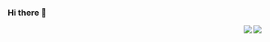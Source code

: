 ### Hi there 👋
<div align="right">

<div style="display:block"><img align="right" src="https://img.shields.io/badge/Language-Python-brightgreen?style=flat&logo=c%2b%2b" /></div>
<div style="display:block"><img align="right" src="https://img.shields.io/badge/Platform-Linux-brightgreen?style=flat&logo=red%20hat" /></div>
</div>

